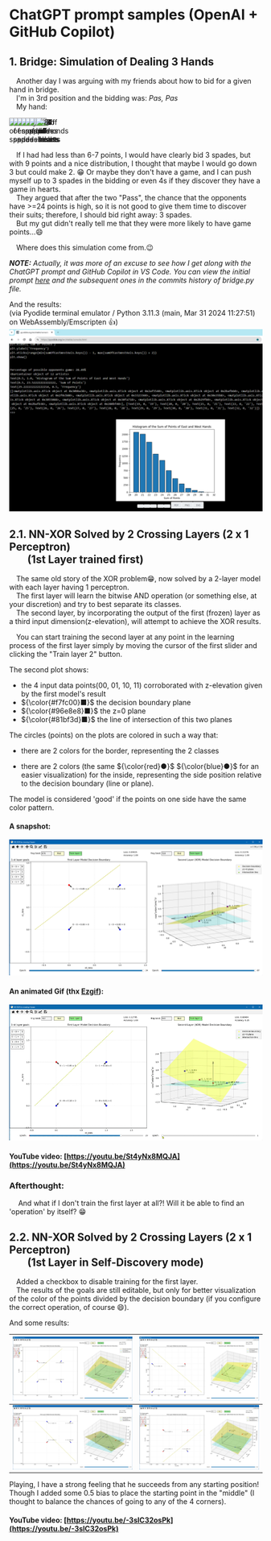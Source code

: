 # ChatGPT prompt samples (OpenAI + GitHub Copilot)

## 1. Bridge: Simulation of Dealing 3 Hands

&emsp;Another day I was arguing with my friends about how to bid for a given hand in bridge.<br>
&emsp;I'm in 3rd position and the bidding was: _Pas, Pas_<br>
&emsp;My hand:<br>
<div style="display: flex; direction: row-reverse;">
    <img style="width: 80px; position: relative; left: 0px;" 
        src="https://upload.wikimedia.org/wikipedia/commons/f/f4/Ace_of_spades2.svg" 
        alt="Ace of spades">
    <img style="width: 80px; position: relative; left: -40px; top:0" 
        src="https://upload.wikimedia.org/wikipedia/commons/e/ee/King_of_spades.svg" 
        alt="King of spades">
    <img style="width: 80px; position: relative; left: -80px; top:0"  
        src="https://upload.wikimedia.org/wikipedia/commons/c/c1/Queen_of_spades.svg" 
        alt="Queen of spades">
    <img style="width: 80px; position: relative; left: -120px; top:0"  
        src="https://upload.wikimedia.org/wikipedia/commons/6/68/10_of_spades.svg" 
        alt="10 of spades">
    <img style="width: 80px; position: relative; left: -160px; top:0"  
        src="https://upload.wikimedia.org/wikipedia/commons/f/f7/7_of_spades.svg" 
        alt="7 of spades">
    <img style="width: 80px; position: relative; left: -200px; top:0"  
        src="https://upload.wikimedia.org/wikipedia/commons/8/8a/5_of_spades.svg" 
        alt="5 of spades">
    <img style="width: 80px; position: relative; left: -240px; top:0"  
        src="https://upload.wikimedia.org/wikipedia/commons/e/eb/3_of_spades.svg" 
        alt="3 of spades">
    <img style="width: 80px; position: relative; left: -280px; top:2"  
        src="https://upload.wikimedia.org/wikipedia/commons/9/9d/9_of_hearts.svg" 
        alt="9 of hearts">
    <img style="width: 80px; position: relative; left: -320px; top:2"  
        src="https://upload.wikimedia.org/wikipedia/commons/7/7e/6_of_hearts.svg" 
        alt="6 of hearts">
    <img style="width: 80px; position: relative; left: -360px; top:2"  
        src="https://upload.wikimedia.org/wikipedia/commons/e/e9/4_of_hearts.svg" 
        alt="4 of hearts">
    <img style="width: 80px; position: relative; left: -400px; top:0"  
        src="https://upload.wikimedia.org/wikipedia/commons/d/db/7_of_clubs.svg" 
        alt="7 of clubs">
    <img style="width: 80px; position: relative; left: -440px; top:0"  
        src="https://upload.wikimedia.org/wikipedia/commons/7/72/5_of_clubs.svg" 
        alt="5 of clubs">
    <img style="width: 80px; position: relative; left: -480px; top:2"  
        src="https://upload.wikimedia.org/wikipedia/commons/5/5a/8_of_diamonds.svg" 
        alt="8 of diamonds">

</div>

<!-- from https://commons.wikimedia.org/w/index.php?search=Byron+Knoll+Playing+cards&title=Special:MediaSearch&go=Go&type=image&sort=recency -->


&emsp;If I had had less than 6-7 points, I would have clearly bid 3 spades, but with 9 points and a nice distribution, I thought that maybe I would go down 3 but could make 2. 😁
Or maybe they don't have a game, and I can push myself up to 3 spades in the bidding or even 4s if they discover they have a game in hearts.<br>
&emsp;They argued that after the two "Pass", the chance that the opponents have >=24 points is high, so it is not good to give them time to discover their suits; therefore, I should bid right away: 3 spades.<br>
&emsp;But my gut didn't really tell me that they were more likely to have game points…😄

&emsp;Where does this simulation come from.😉

_**NOTE:** Actually, it was more of an excuse to see how I get along with the ChatGPT prompt and GitHub Copilot in VS Code. You can view the initial prompt [here](<Bridge/Bridge.ChatGPT 4o.txt>) and the subsequent ones in the commits history of bridge.py file._

And the results:<br>(via Pyodide terminal emulator / Python 3.11.3 (main, Mar 31 2024 11:27:51) on WebAssembly/Emscripten 👍)
![Bridge simulation of 3 hands dealing ](Bridge/BridgeOnPyodide.png)

## 2.1. NN-XOR Solved by 2 Crossing Layers (2 x 1 Perceptron) <br> &emsp; &nbsp; (1st Layer trained first)

&emsp;The same old story of the XOR problem😁, now solved by a 2-layer model with each layer having 1 perceptron.<br>
&emsp;The first layer will learn the bitwise AND operation (or something else, at your discretion) and try to best separate its classes.<br>
&emsp;The second layer, by incorporating the output of the first (frozen) layer as a third input dimension(z-elevation), will attempt to achieve the XOR results.

&emsp;You can start training the second layer at any point in the learning process of the first layer simply by moving the cursor of the first slider and clicking the "Train layer 2" button.<br>

The second plot shows:
- the 4 input data points(00, 01, 10, 11) corroborated with z-elevation given by the first model's result
- ${\color{#f7fc00}■}$ the decision boundary plane
- ${\color{#96e8e8}■}$ the z=0 plane 
- ${\color{#81bf3d}■}$ the line of intersection of this two planes 

The circles (points) on the plots are colored in such a way that: 
- there are 2 colors for the border, representing the 2 classes
<img style="width: 15px; hight: 15px"  
        src="https://upload.wikimedia.org/wikipedia/commons/thumb/b/b5/Eo_circle_red_circle.svg/240px-Eo_circle_red_circle.svg.png" 
        alt="">
<img style="width: 15px; hight: 15px"  
        src="https://upload.wikimedia.org/wikipedia/commons/thumb/f/fc/Eo_circle_blue_circle.svg/240px-Eo_circle_blue_circle.svg.png" 
        alt="">

- there are 2 colors (the same ${\color{red}●}$ ${\color{blue}●}$ for an easier visualization) for the inside, representing the side position relative to the decision boundary (line or plane).<br>

The model is considered 'good' if the points on one side have the same color pattern.

#### A snapshot:
<!-- ![png snapshot](<NN-XOR cross 2 layers/NN-XOR cross 2 layers.png>) -->
[![png snapshot][IMG_PNG]][IMG_PNG]

#### An animated Gif (thx [Ezgif](https://ezgif.com/)):
[![Gif animated][ANIM_GIF]][ANIM_GIF]

#### YouTube video: [https://youtu.be/St4yNx8MQJA](https://youtu.be/St4yNx8MQJA)

### Afterthought:
&emsp; And what if I don't train the first layer at all?! Will it be able to find an 'operation' by itself? 😁 

[IMG_PNG]: <NN-XOR cross 2 layers/NN-XOR cross 2 layers.png>
[ANIM_GIF]: <NN-XOR cross 2 layers/NN-XOR cross 2 layers 10 sec 895 px.gif>

## 2.2. NN-XOR Solved by 2 Crossing Layers (2 x 1 Perceptron) <br> &emsp; &nbsp; (1st Layer in Self-Discovery mode)

&emsp;Added a checkbox to disable training for the first layer.<br> 
&emsp;The results of the goals are still editable, but only for better visualization of the color of the points divided by the decision boundary (if you configure the correct operation, of course 😄).

And some results:

| [![0∘1=1][IMG_01]][IMG_01] | [![1∘1=1][IMG_11]][IMG_11] |
|---------------------------------|---------------------------------|
| [![0∘0=0][IMG_00]][IMG_00] | [![1∘0=1][IMG_10]][IMG_10] |

Playing, I have a strong feeling that he succeeds from any starting position!
Though I added some 0.5 bias to place the starting point in the "middle" (I thought to balance the chances of going to any of the 4 corners). 

#### YouTube video: [https://youtu.be/-3slC32osPk](https://youtu.be/-3slC32osPk)

[IMG_01]: <NN-XOR cross 2 layers 1st self discovering/01.png>
[IMG_11]: <NN-XOR cross 2 layers 1st self discovering/11.png>
[IMG_00]: <NN-XOR cross 2 layers 1st self discovering/00.png>
[IMG_10]: <NN-XOR cross 2 layers 1st self discovering/10.png>